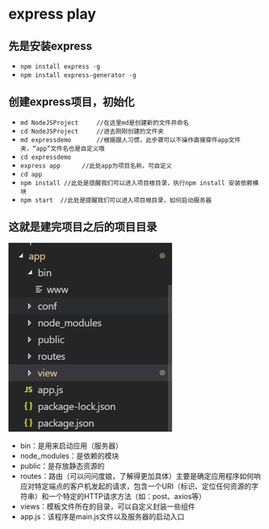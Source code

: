 # express play
## 先是安装express
- `npm install express -g`
- `npm install express-generator -g`
## 创建express项目，初始化
- `md NodeJSProject     //在这里md是创建新的文件并命名`
- `cd NodeJSProject     //进去刚刚创建的文件夹`
- `md expressdemo       //根据跟人习惯，此步骤可以不操作直接穿件app文件夹，“app”文件名也是自定义哦`
- `cd expressdemo`
- `express app      //此处app为项目名称，可自定义`
- `cd app`
- `npm install //此处是提醒我们可以进入项目根目录，执行npm install 安装依赖模块`
- `npm start  //此处是提醒我们可以进入项目根目录，如何启动服务器`
## 这就是建完项目之后的项目目录
![image](https://github.com/FHQGitHub/cabinet/blob/master/tips/express/images/1.png)
- bin：是用来启动应用（服务器） 
- node_modules：是依赖的模块 
- public：是存放静态资源的 
- routes：路由（可以问问度娘，了解得更加具体）主要是确定应用程序如何响应对特定端点的客户机发起的请求，包含一个URI（标识、定位任何资源的字符串）和一个特定的HTTP请求方法（如：post、axios等） 
- views：模板文件所在的目录，可以自定义封装一些组件 
- app.js：该程序是main.js文件以及服务器的启动入口

